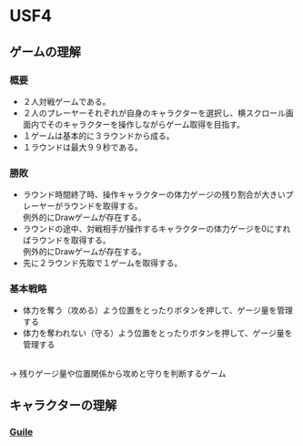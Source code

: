 # USF4

## ゲームの理解

### 概要
- ２人対戦ゲームである。
- ２人のプレーヤーそれぞれが自身のキャラクターを選択し、横スクロール画面内でそのキャラクターを操作しながらゲーム取得を目指す。
- １ゲームは基本的に３ラウンドから成る。
- １ラウンドは最大９９秒である。

### 勝敗
- ラウンド時間終了時、操作キャラクターの体力ゲージの残り割合が大きいプレーヤーがラウンドを取得する。<br>例外的にDrawゲームが存在する。
- ラウンドの途中、対戦相手が操作するキャラクターの体力ゲージを0にすればラウンドを取得する。<br>例外的にDrawゲームが存在する。
- 先に２ラウンド先取で１ゲームを取得する。

### 基本戦略
- 体力を奪う（攻める）よう位置をとったりボタンを押して、ゲージ量を管理する
- 体力を奪われない（守る）よう位置をとったりボタンを押して、ゲージ量を管理する
<br>
→ 残りゲージ量や位置関係から攻めと守りを判断するゲーム

## キャラクターの理解

### [Guile](http://localhost:4567/guile)